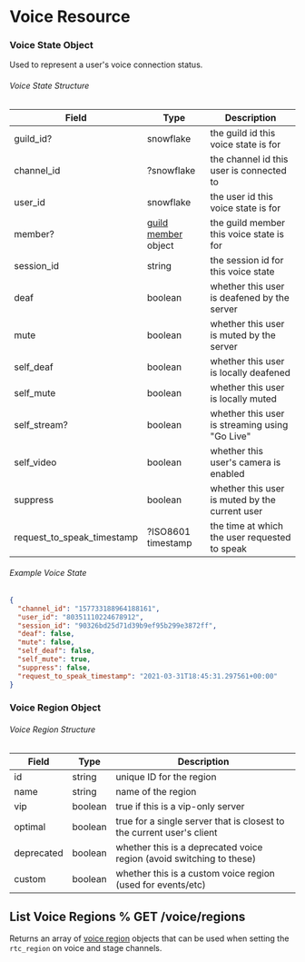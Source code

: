 # Voice Resource

### Voice State Object

Used to represent a user's voice connection status.

###### Voice State Structure

| Field                      | Type                                                             | Description                                    |
| -------------------------- | ---------------------------------------------------------------- | ---------------------------------------------- |
| guild_id?                  | snowflake                                                        | the guild id this voice state is for           |
| channel_id                 | ?snowflake                                                       | the channel id this user is connected to       |
| user_id                    | snowflake                                                        | the user id this voice state is for            |
| member?                    | [guild member](#DOCS_RESOURCES_GUILD/guild-member-object) object | the guild member this voice state is for       |
| session_id                 | string                                                           | the session id for this voice state            |
| deaf                       | boolean                                                          | whether this user is deafened by the server    |
| mute                       | boolean                                                          | whether this user is muted by the server       |
| self_deaf                  | boolean                                                          | whether this user is locally deafened          |
| self_mute                  | boolean                                                          | whether this user is locally muted             |
| self_stream?               | boolean                                                          | whether this user is streaming using "Go Live" |
| self_video                 | boolean                                                          | whether this user's camera is enabled          |
| suppress                   | boolean                                                          | whether this user is muted by the current user |
| request_to_speak_timestamp | ?ISO8601 timestamp                                               | the time at which the user requested to speak  |

###### Example Voice State

```json
{
  "channel_id": "157733188964188161",
  "user_id": "80351110224678912",
  "session_id": "90326bd25d71d39b9ef95b299e3872ff",
  "deaf": false,
  "mute": false,
  "self_deaf": false,
  "self_mute": true,
  "suppress": false,
  "request_to_speak_timestamp": "2021-03-31T18:45:31.297561+00:00"
}
```

### Voice Region Object

###### Voice Region Structure

| Field      | Type    | Description                                                           |
| ---------- | ------- | --------------------------------------------------------------------- |
| id         | string  | unique ID for the region                                              |
| name       | string  | name of the region                                                    |
| vip        | boolean | true if this is a vip-only server                                     |
| optimal    | boolean | true for a single server that is closest to the current user's client |
| deprecated | boolean | whether this is a deprecated voice region (avoid switching to these)  |
| custom     | boolean | whether this is a custom voice region (used for events/etc)           |

## List Voice Regions % GET /voice/regions

Returns an array of [voice region](#DOCS_RESOURCES_VOICE/voice-region-object) objects that can be used when setting the `rtc_region` on voice and stage channels.
